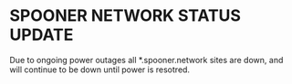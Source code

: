 # SPOONER NETWORK STATUS UPDATE

Due to ongoing power outages all *.spooner.network sites are down, and will continue to be down until power is resotred.
